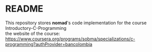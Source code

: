 # README
This repository stores **nomad**'s code implementation for the course Introductory-C-Programming  
the website of the course: https://www.coursera.org/programs/sobma/specializations/c-programming?authProvider=bancolombia
